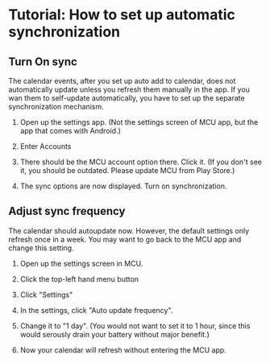 Tutorial: How to set up automatic synchronization
======

Turn On sync
-------
The calendar events, after you set up auto add to calendar, does not automatically update unless you refresh them manually in the app. If you wan them to self-update automatically, you have to set up the separate synchronization mechanism.

1. Open up the settings app. (Not the settings screen of MCU app, but the app that comes with Android.)

2. Enter Accounts

3. There should be the MCU account option there. Click it. (If you don't see it, you should be outdated. Please update MCU from Play Store.)

4. The sync options are now displayed. Turn on synchronization.

Adjust sync frequency
---------
The calendar should autoupdate now. However, the default settings only refresh once in a week. You may want to go back to the MCU app and change this setting.

1. Open up the settings screen in MCU.

2. Click the top-left hand menu button

3. Click "Settings"

4. In the settings, click "Auto update frequency".

5. Change it to "1 day". (You would not want to set it to 1 hour, since this would serously drain your battery without major benefit.)

6. Now your calendar will refresh without entering the MCU app.
